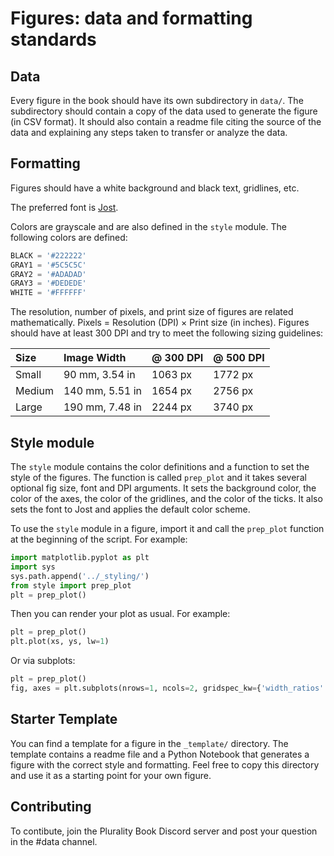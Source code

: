 # Figures: data and formatting standards

## Data

Every figure in the book should have its own subdirectory in `data/`. The subdirectory should contain a copy of the data used to generate the figure (in CSV format). It should also contain a readme file citing the source of the data and explaining any steps taken to transfer or analyze the data.

## Formatting

Figures should have a white background and black text, gridlines, etc.

The preferred font is [Jost](https://fonts.google.com/specimen/Jost). 

Colors are grayscale and are also defined in the `style` module. The following colors are defined:

```python
BLACK = '#222222'
GRAY1 = '#5C5C5C'
GRAY2 = '#ADADAD'
GRAY3 = '#DEDEDE'
WHITE = '#FFFFFF'
```

The resolution, number of pixels, and print size of figures are related mathematically.
Pixels = Resolution (DPI) × Print size (in inches). Figures should have at least 300 DPI and try to meet the following sizing guidelines:

| Size | Image Width | @ 300 DPI | @ 500 DPI |
| :--- | :---------- | :-------- | :-------- |
| Small | 90 mm, 3.54 in | 1063 px | 1772 px |
| Medium | 140 mm, 5.51 in | 1654 px | 2756 px |
| Large | 190 mm, 7.48 in | 2244 px | 3740 px |

## Style module

The `style` module contains the color definitions and a function to set the style of the figures. The function is called `prep_plot` and it takes several optional fig size, font and DPI arguments. It sets the background color, the color of the axes, the color of the gridlines, and the color of the ticks. It also sets the font to Jost and applies the default color scheme.

To use the `style` module in a figure, import it and call the `prep_plot` function at the beginning of the script. For example:

```python
import matplotlib.pyplot as plt
import sys
sys.path.append('../_styling/')
from style import prep_plot
plt = prep_plot()
```

Then you can render your plot as usual. For example:

```python
plt = prep_plot()
plt.plot(xs, ys, lw=1)
```

Or via subplots:

```python
plt = prep_plot()
fig, axes = plt.subplots(nrows=1, ncols=2, gridspec_kw={'width_ratios': [1.5, 1]})
```

## Starter Template

You can find a template for a figure in the `_template/` directory. The template contains a readme file and a Python Notebook that generates a figure with the correct style and formatting. Feel free to copy this directory and use it as a starting point for your own figure.

## Contributing

To contibute, join the Plurality Book Discord server and post your question in the #data channel.